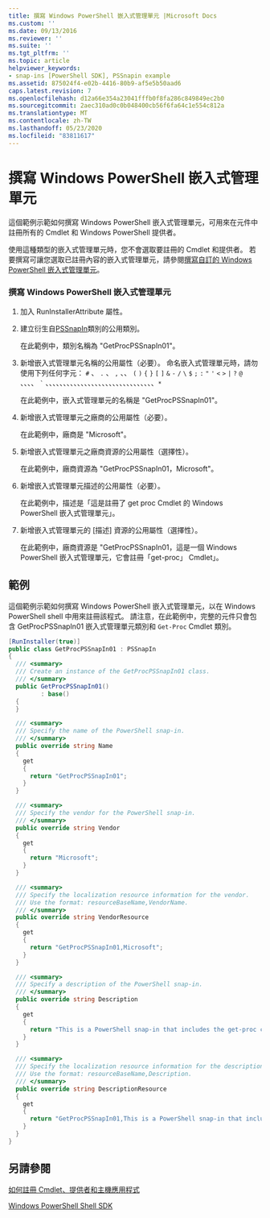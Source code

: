 ```yaml
---
title: 撰寫 Windows PowerShell 嵌入式管理單元 |Microsoft Docs
ms.custom: ''
ms.date: 09/13/2016
ms.reviewer: ''
ms.suite: ''
ms.tgt_pltfrm: ''
ms.topic: article
helpviewer_keywords:
- snap-ins [PowerShell SDK], PSSnapin example
ms.assetid: 875024f4-e02b-4416-80b9-af5e5b50aad6
caps.latest.revision: 7
ms.openlocfilehash: d12a66e354a23041fffb0f8fa286c849849ec2b0
ms.sourcegitcommit: 2aec310ad0c0b048400cb56f6fa64c1e554c812a
ms.translationtype: MT
ms.contentlocale: zh-TW
ms.lasthandoff: 05/23/2020
ms.locfileid: "83811617"
---
```

# <a name="writing-a-windows-powershell-snap-in"></a>撰寫 Windows PowerShell 嵌入式管理單元

這個範例示範如何撰寫 Windows PowerShell 嵌入式管理單元，可用來在元件中註冊所有的 Cmdlet 和 Windows PowerShell 提供者。

使用這種類型的嵌入式管理單元時，您不會選取要註冊的 Cmdlet 和提供者。 若要撰寫可讓您選取已註冊內容的嵌入式管理單元，請參閱[撰寫自訂的 Windows PowerShell 嵌入式管理單元](./writing-a-custom-windows-powershell-snap-in.md)。

### <a name="writing-a-windows-powershell-snap-in"></a>撰寫 Windows PowerShell 嵌入式管理單元

1. 加入 RunInstallerAttribute 屬性。

2. 建立衍生自[PSSnapIn](/dotnet/api/System.Management.Automation.PSSnapIn)類別的公用類別。

    在此範例中，類別名稱為 "GetProcPSSnapIn01"。

3. 新增嵌入式管理單元名稱的公用屬性（必要）。 命名嵌入式管理單元時，請勿使用下列任何字元： `#` 、 `.` 、 `,` 、、 `(` `)` `{` `}` `[` `]` `&` `-` `/` `\` `$` `;` `:` `"` `'` `<` `>` `|` `?` `@` 、、、、 `` ` `` 、、、、、、、、、、、、、、、、、、、、、、、、、、、、、、、`*`

    在此範例中，嵌入式管理單元的名稱是 "GetProcPSSnapIn01"。

4. 新增嵌入式管理單元之廠商的公用屬性（必要）。

    在此範例中，廠商是 "Microsoft"。

5. 新增嵌入式管理單元之廠商資源的公用屬性（選擇性）。

    在此範例中，廠商資源為 "GetProcPSSnapIn01，Microsoft"。

6. 新增嵌入式管理單元描述的公用屬性（必要）。

    在此範例中，描述是「這是註冊了 get proc Cmdlet 的 Windows PowerShell 嵌入式管理單元」。

7. 新增嵌入式管理單元的 [描述] 資源的公用屬性（選擇性）。

    在此範例中，廠商資源是 "GetProcPSSnapIn01，這是一個 Windows PowerShell 嵌入式管理單元，它會註冊「get-proc」 Cmdlet」。

## <a name="example"></a>範例

這個範例示範如何撰寫 Windows PowerShell 嵌入式管理單元，以在 Windows PowerShell shell 中用來註冊該程式。 請注意，在此範例中，完整的元件只會包含 GetProcPSSnapIn01 嵌入式管理單元類別和 `Get-Proc` Cmdlet 類別。

```csharp
[RunInstaller(true)]
public class GetProcPSSnapIn01 : PSSnapIn
{
  /// <summary>
  /// Create an instance of the GetProcPSSnapIn01 class.
  /// </summary>
  public GetProcPSSnapIn01()
         : base()
  {
  }

  /// <summary>
  /// Specify the name of the PowerShell snap-in.
  /// </summary>
  public override string Name
  {
    get
    {
      return "GetProcPSSnapIn01";
    }
  }

  /// <summary>
  /// Specify the vendor for the PowerShell snap-in.
  /// </summary>
  public override string Vendor
  {
    get
    {
      return "Microsoft";
    }
  }

  /// <summary>
  /// Specify the localization resource information for the vendor.
  /// Use the format: resourceBaseName,VendorName.
  /// </summary>
  public override string VendorResource
  {
    get
    {
      return "GetProcPSSnapIn01,Microsoft";
    }
  }

  /// <summary>
  /// Specify a description of the PowerShell snap-in.
  /// </summary>
  public override string Description
  {
    get
    {
      return "This is a PowerShell snap-in that includes the get-proc cmdlet.";
    }
  }

  /// <summary>
  /// Specify the localization resource information for the description.
  /// Use the format: resourceBaseName,Description.
  /// </summary>
  public override string DescriptionResource
  {
    get
    {
      return "GetProcPSSnapIn01,This is a PowerShell snap-in that includes the get-proc cmdlet.";
    }
  }
}
```

## <a name="see-also"></a>另請參閱

[如何註冊 Cmdlet、提供者和主機應用程式](/previous-versions/ms714644(v=vs.85))

[Windows PowerShell Shell SDK](../windows-powershell-reference.md)
